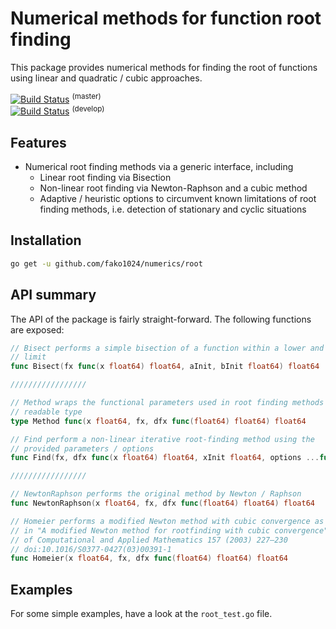 # Numerical methods for function root finding
This package provides numerical methods for finding the root of functions using linear and quadratic / cubic approaches.

[ ![Build Status](https://app.codeship.com/projects/c1748cc0-bb67-0137-59af-16a3d06fc352/status?branch=master)](https://app.codeship.com/projects/365078) <sup>(master)</sup>  
[ ![Build Status](https://app.codeship.com/projects/c1748cc0-bb67-0137-59af-16a3d06fc352/status?branch=develop)](https://app.codeship.com/projects/365078) <sup>(develop)</sup>

## Features
- Numerical root finding methods via a generic interface, including
	- Linear root finding via Bisection
	- Non-linear root finding via Newton-Raphson and a cubic method
	- Adaptive / heuristic options to circumvent known limitations of root finding methods, i.e. detection of stationary and cyclic situations

## Installation
```bash
go get -u github.com/fako1024/numerics/root
```

## API summary

The API of the package is fairly straight-forward. The following functions are exposed:
```Go
// Bisect performs a simple bisection of a function within a lower and an upper
// limit
func Bisect(fx func(x float64) float64, aInit, bInit float64) float64

/////////////////

// Method wraps the functional parameters used in root finding methods in a more
// readable type
type Method func(x float64, fx, dfx func(float64) float64) float64

// Find perform a non-linear iterative root-finding method using the
// provided parameters / options
func Find(fx, dfx func(x float64) float64, xInit float64, options ...func(*Finder)) float64

/////////////////

// NewtonRaphson performs the original method by Newton / Raphson
func NewtonRaphson(x float64, fx, dfx func(float64) float64) float64

// Homeier performs a modified Newton method with cubic convergence as introduced
// in "A modified Newton method for rootfinding with cubic convergence", Journal
// of Computational and Applied Mathematics 157 (2003) 227–230
// doi:10.1016/S0377-0427(03)00391-1
func Homeier(x float64, fx, dfx func(float64) float64) float64
```

## Examples
For some simple examples, have a look at the `root_test.go` file.
